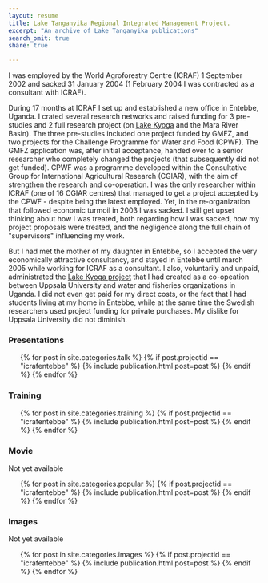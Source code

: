 ```yaml
---
layout: resume
title: Lake Tanganyika Regional Integrated Management Project.
excerpt: "An archive of Lake Tanganyika publications"
search_omit: true
share: true

---
```

I was employed by the World Agroforestry Centre (ICRAF) 1 September 2002 and sacked 31 January 2004 (1 February 2004 I was contracted as a consultant with ICRAF).

During 17 months at ICRAF I set up and established a new office in Entebbe, Uganda. I crated several research networks and raised funding for 3 pre-studies and 2 full research project (on [Lake Kyoga](../lakekyoga/) and the Mara River Basin). The three pre-studies included one project funded by GMFZ, and two projects for the Challenge Programme for Water and Food (CPWF). The GMFZ application was, after initial acceptance, handed over to a senior researcher who completely changed the projects (that subsequently did not get funded). CPWF was a programme developed within the Consultative Group for International Agricultural Research (CGIAR), with the aim of strengthen the research and co-operation. I was the only researcher within  ICRAF (one of 16 CGIAR centres) that managed to get a project accepted by the CPWF - despite being the latest employed. Yet, in the re-organization that followed economic turmoil in 2003 I was sacked. I still get upset thinking about how I was treated, both regarding how I was sacked, how my project proposals were treated, and the negligence along the full chain of "supervisors" influencing my work.

But I had met the mother of my daughter in Entebbe, so I accepted the very economically attractive consultancy, and stayed in Entebbe until march 2005 while working for ICRAF as a consultant. I also, voluntarily and unpaid, administrated the [Lake Kyoga project](../lakekyoga/) that I had created as a co-opeation between Uppsala University and water and fisheries organizations in Uganda. I did not even get paid for my direct costs, or the fact that I had students living at my home in Entebbe, while at the same time the Swedish researchers used project funding for private purchases. My dislike for Uppsala University did not diminish.

### Presentations

<ul class="post-list">
{% for post in site.categories.talk %}
  {% if post.projectid == "icrafentebbe" %}
    {% include publication.html post=post %}
  {% endif %}
{% endfor %}
</ul>

### Training

<ul class="post-list">
{% for post in site.categories.training %}
  {% if post.projectid == "icrafentebbe" %}
    {% include publication.html post=post %}
  {% endif %}
{% endfor %}
</ul>

### Movie

Not yet available

<ul class="post-list">
{% for post in site.categories.popular %}
  {% if post.projectid == "icrafentebbe" %}
    {% include publication.html post=post %}
  {% endif %}
{% endfor %}
</ul>

### Images

Not yet available

<ul class="post-list">
{% for post in site.categories.images %}
  {% if post.projectid == "icrafentebbe" %}
    {% include publication.html post=post %}
  {% endif %}
{% endfor %}
</ul>
